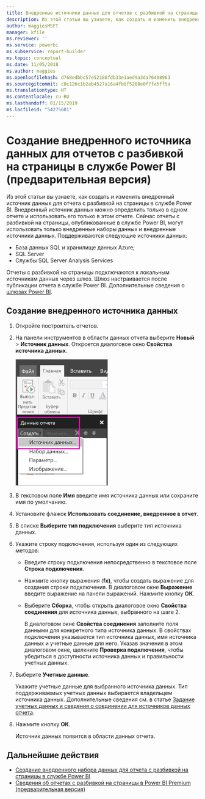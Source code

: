 ```yaml
---
title: Внедренные источники данных для отчетов с разбивкой на страницы в службе Power BI (предварительная версия)
description: Из этой статьи вы узнаете, как создать и изменить внедренный источник данных в отчете с разбивкой на страницы в службе Power BI.
author: maggiesMSFT
manager: kfile
ms.reviewer: ''
ms.service: powerbi
ms.subservice: report-builder
ms.topic: conceptual
ms.date: 11/05/2018
ms.author: maggies
ms.openlocfilehash: d768edbbc57e52186fdb33e1aed9a3da76408963
ms.sourcegitcommit: c8c126c1b2ab4527a16a4fb8f5208e0f7fa5ff5a
ms.translationtype: HT
ms.contentlocale: ru-RU
ms.lasthandoff: 01/15/2019
ms.locfileid: "54275601"
---
```

# <a name="create-an-embedded-data-source-for-paginated-reports-in-the-power-bi-service-preview"></a>Создание внедренного источника данных для отчетов с разбивкой на страницы в службе Power BI (предварительная версия)
Из этой статьи вы узнаете, как создать и изменить внедренный источник данных для отчета с разбивкой на страницы в службе Power BI. Внедренный источник данных можно определить только в одном отчете и использовать его только в этом отчете. Сейчас отчеты с разбивкой на страницы, опубликованные в службе Power BI, могут использовать только внедренные наборы данных и внедренные источники данных. Поддерживаются следующие источники данных:

- База данных SQL и хранилище данных Azure;
- SQL Server
- Службы SQL Server Analysis Services 

Отчеты с разбивкой на страницы подключаются к локальным источникам данных через шлюз. Шлюз настраивается после публикации отчета в службе Power BI. Дополнительные сведения о [шлюзах Power BI](service-gateway-getting-started.md). 

## <a name="create-an-embedded-data-source"></a>Создание внедренного источника данных
  
1. Откройте построитель отчетов.

1. На панели инструментов в области данных отчета выберите **Новый** > **Источник данных**. Откроется диалоговое окно **Свойства источника данных**.

    ![Новый источник данных](media/paginated-reports-embedded-data-source/power-bi-paginated-new-data-source.png)
  
2.  В текстовом поле **Имя** введите имя источника данных или сохраните имя по умолчанию.  
  
3.  Установите флажок **Использовать соединение, внедренное в отчет**.  
  
1.  В списке **Выберите тип подключения** выберите тип источника данных. 

1.  Укажите строку подключения, используя один из следующих методов:  
  
    -   Введите строку подключения непосредственно в текстовое поле **Строка подключения**. 
  
    -   Нажмите кнопку выражения (**fx)**, чтобы создать выражение для создания строки подключения. В диалоговом окне **Выражение** введите выражение на панели выражений. Нажмите кнопку **ОК**. 
  
    -   Выберите **Сборка**, чтобы открыть диалоговое окно **Свойства соединения** для источника данных, выбранного на шаге 2.  
  
        В диалоговом окне **Свойства соединения** заполните поля данными для конкретного типа источника данных. В свойствах подключения указывается тип источника данных, имя источника данных и учетные данные для него. Указав значения в этом диалоговом окне, щелкните **Проверка подключения**, чтобы убедиться в доступности источника данных и правильности учетных данных.  
  
4.  Выберите **Учетные данные**.  
  
     Укажите учетные данные для выбранного источника данных. Тип поддерживаемых учетных данных выбирается владельцем источника данных. Дополнительные сведения см. в статье [Задание учетных данных и сведения о соединении для источников данных отчета](https://docs.microsoft.com/sql/reporting-services/report-data/specify-credential-and-connection-information-for-report-data-sources).
  
5.  Нажмите кнопку **ОК**.  
  
     Источник данных появится в области данных отчета.  

## <a name="next-steps"></a>Дальнейшие действия

- [Создание внедренного набора данных для отчета с разбивкой на страницы в службе Power BI](paginated-reports-create-embedded-dataset.md)
- [Сведения об отчетах с разбивкой на страницы в Power BI Premium (предварительная версия)](paginated-reports-report-builder-power-bi.md)